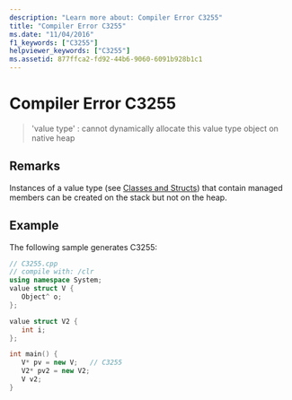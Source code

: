 ```yaml
---
description: "Learn more about: Compiler Error C3255"
title: "Compiler Error C3255"
ms.date: "11/04/2016"
f1_keywords: ["C3255"]
helpviewer_keywords: ["C3255"]
ms.assetid: 877ffca2-fd92-44b6-9060-6091b928b1c1
---
```

# Compiler Error C3255

> 'value type' : cannot dynamically allocate this value type object on native heap

## Remarks

Instances of a value type (see [Classes and Structs](../../extensions/classes-and-structs-cpp-component-extensions.md)) that contain managed members can be created on the stack but not on the heap.

## Example

The following sample generates C3255:

```cpp
// C3255.cpp
// compile with: /clr
using namespace System;
value struct V {
   Object^ o;
};

value struct V2 {
   int i;
};

int main() {
   V* pv = new V;   // C3255
   V2* pv2 = new V2;
   V v2;
}
```
